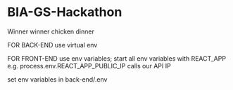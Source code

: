 # BIA-GS-Hackathon
 Winner winner chicken dinner

FOR BACK-END
use virtual env


FOR FRONT-END
use env variables; start all env variables with REACT_APP
e.g.
process.env.REACT_APP_PUBLIC_IP
calls our API IP

set env variables in 
back-end/.env

